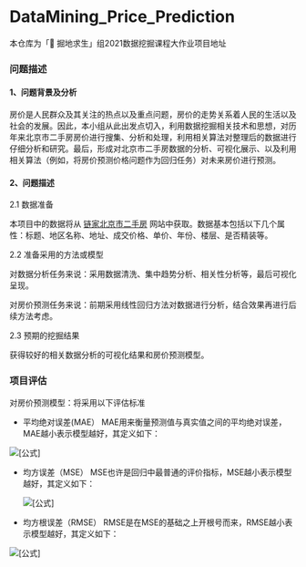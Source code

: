 # DataMining_Price_Prediction
本仓库为「🚀 掘地求生」组2021数据挖掘课程大作业项目地址
### 问题描述

#### 1、问题背景及分析

房价是人民群众及其关注的热点以及重点问题，房价的走势关系着人民的生活以及社会的发展。因此，本小组从此出发点切入，利用数据挖掘相关技术和思想，对历年来北京市二手房房价进行搜集、分析和处理，利用相关算法对整理后的数据进行仔细分析和研究。最后，形成对北京市二手房数据的分析、可视化展示、以及利用相关算法（例如，将房价预测价格问题作为回归任务）对未来房价进行预测。

#### 2、问题描述

2.1 数据准备

本项目中的数据将从 [链家北京市二手房](https://bj.lianjia.com/ershoufang/) 网站中获取。数据基本包括以下几个属性：标题、地区名称、地址、成交价格、单价、年份、楼层、是否精装等。

2.2 准备采用的方法或模型

对数据分析任务来说：采用数据清洗、集中趋势分析、相关性分析等，最后可视化呈现。

对房价预测任务来说：前期采用线性回归方法对数据进行分析，结合效果再进行后续方法考虑。

2.3 预期的挖掘结果

获得较好的相关数据分析的可视化结果和房价预测模型。

### 项目评估

对房价预测模型：将采用以下评估标准

+ 平均绝对误差(MAE）
  MAE用来衡量预测值与真实值之间的平均绝对误差，MAE越小表示模型越好，其定义如下：

![[公式]](https://www.zhihu.com/equation?tex=%5Clarge%7BMAE%3D%5Cfrac%7B1%7D%7Bn%7D+%5Csum_%7Bi%3D1%7D%5En+%7Cy_i+-+%5Chat%7By%7D_i%7C%7D%2C%5C%3B%5C%3B%5Cin%5B0%2C%2B%5Cinfty%29%5C%3B%5C%3B%5C%3B%281%29+%5C%5C)

- 均方误差（MSE）
  MSE也许是回归中最普通的评价指标，MSE越小表示模型越好，其定义如下：

  ![[公式]](https://www.zhihu.com/equation?tex=%5Clarge%7BMSE%3D%5Cfrac%7B1%7D%7Bn%7D+%5Csum_%7Bi%3D1%7D%5En+%28y_i+-+%5Chat%7By%7D_i%29%5E2%2C%5C%3B%5C%3B%5Cin%5B0%2C%2B%5Cinfty%29%7D%5C%3B%5C%3B%5C%3B%282%29+%5C%5C)

+ 均方根误差（RMSE）
  RMSE是在MSE的基础之上开根号而来，RMSE越小表示模型越好，其定义如下：

![[公式]](https://www.zhihu.com/equation?tex=%5Clarge%7BRMSE%3D%5Csqrt%7B%5Cfrac%7B1%7D%7Bn%7D+%5Csum_%7Bi%3D1%7D%5En+%28y_i+-+%5Chat%7By%7D_i%29%5E2%7D%2C%5C%3B%5C%3B%5Cin%5B0%2C%2B%5Cinfty%29%7D%5C%3B%5C%3B%5C%3B%283%29+%5C%5C)